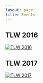 ```yaml
---
layout: page
title: Events
---
```


TLW 2016
---

[![TLW 2016](/img/tlw2016-card.jpg)](tlw2016)


TLW 2017
---

[![TLW 2017](/img/tlw2017-card.jpg)](tlw2017)
